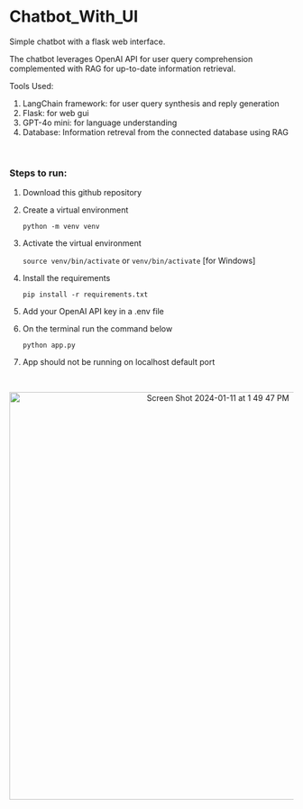 # Chatbot_With_UI

Simple chatbot with a flask web interface.

The chatbot leverages OpenAI API for user query comprehension complemented with RAG for up-to-date information retrieval.

Tools Used: 
  1. LangChain framework: for user query synthesis and reply generation
  2. Flask: for web gui
  3. GPT-4o mini: for language understanding
  4. Database: Information retreval from the connected database using RAG

<br>


### **Steps to run:**

1. Download this github repository
2. Create a virtual environment

     `python -m venv venv`
3. Activate the virtual environment

    `source venv/bin/activate` or `venv/bin/activate` [for Windows]

4. Install the requirements

   `pip install -r requirements.txt`

5. Add your OpenAI API key in a .env file
6. On the terminal run the command below 

     `python app.py`

7. App should not be running on localhost default port

<br>

<p align="center">
<img align="center" width="724" alt="Screen Shot 2024-01-11 at 1 49 47 PM" src="https://github.com/ashhass/Chatbot/assets/53818655/e6b2d942-0db5-4d40-b05a-b70d2b5fd042" >
</p>
